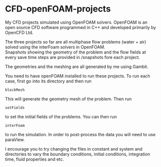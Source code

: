 # CFD-openFOAM-projects
My CFD projects simulated using OpenFOAM solvers.  OpenFOAM is an open source CFD software programmed in C++ and developed primarily by OpenCFD Ltd.   

The three projects so far are all multiphase flow problems (water + air) solved using the interFoam solvers in OpenFOAM.   
Snapshots showing the geometry of the problem and the flow fields at every save time steps are provided in /snapshots fore each project.   

The geometries and the meshing are all generated by me using Gambit.  

You need to have openFOAM installed to run these projects. 
To run each case, first go into its directory and then run
```
blockMesh
```
This will generate the geometry mesh of the problem. Then run 
```
setFields
```
to set the initial fields of the problems. You can then run 
```
interFoam 
```
to run the simulation. In order to post-process the data you will need to use paraView.  

I encourage you to try changing the files in constant and system and directories to vary the boundary conditions, initial conditions, integration time,  fluid properties and etc. 

